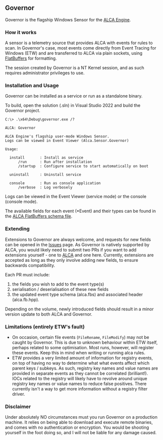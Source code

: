 ## Governor

Governor is the flagship Windows Sensor for the [ALCA Engine](https://github.com/badhive/alca).

### How it works

A sensor is a telemetry source that provides ALCA with events for rules to scan. In Governor's case, most
events come directly from Event Tracing for Windows (ETW) and are transferred to ALCA via plain sockets, using 
[FlatBuffers](https://github.com/google/flatbuffers) for formatting.

The session created by Governor is a NT Kernel session, and as such requires administrator privileges to use.

### Installation and Usage

Governor can be installed as a service or run as a standalone binary.

To build, open the solution (.sln) in Visual Studio 2022 and build the Governor project.

```
C:\> .\x64\Debug\governor.exe /?

ALCA: Governor

ALCA Engine's flagship user-mode Windows Sensor.
Logs can be viewed in Event Viewer (Alca.Sensor.Governor)

Usage:

  install       : Install as service
      /run      : Run after installation
      /startup  : Configure service to start automatically on boot

  uninstall     : Uninstall service

  console       : Run as console application
      /verbose  : Log verbosely
```

Logs can be viewed in the Event Viewer (service mode) or the console (console mode).

The available fields for each event (\*Event) and their types can be found in the [ALCA FlatBuffers schema file](alca.fbs).

### Extending

Extensions to Governor are always welcome, and requests for new fields can be opened in the 
[Issues](https://github.com/badhive/governor/issues) page. As Governor is natively supported by ALCA, you would likely 
need to submit two PRs if you want to add extensions yourself - one to [ALCA](https://github.com/badhive/alca) and one here.
Currently, extensions are accepted as long as they only involve adding new fields, to ensure backwards compatibility.

Each PR must include:
1. the fields you wish to add to the event type(s)
2. serialisation / deserialisation of these new fields
3. the updated event type schema (alca.fbs) and associated header (alca.fb.hpp).

Depending on the volume, newly introduced fields should result in a minor version update to both ALCA and Governor.

### Limitations (entirely ETW's fault)

- On occasion, certain file events (`FileRename`, `FileModify`) may not be caught by Governor. This
  is due to unknown behaviour within ETW itself, perhaps related to some optimisation. Most runs, however,
  will register these events. Keep this in mind when writing or running alca rules.
- ETW provides a very limited amount of information for registry events, on top of having no way to determine what
  what events affect which parent keys / subkeys. As such, registry key names and value names
  are provided in separate events as they cannot be correlated (brilliant!). IOCs related to the registry will likely
  have to revolve around unique registry key names or value names to reduce false positives. There currently isn't a way to get 
  more information without a registry filter driver.

### Disclaimer

Under absolutely NO circumstances must you run Governor on a production machine. It relies on being able to download and execute
remote binaries, and comes with no authentication or encryption. You would be shooting yourself in the foot doing so, and I will not be
liable for any damage caused.

